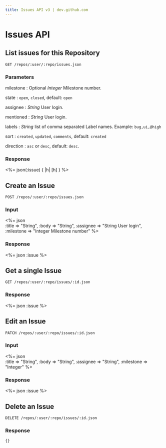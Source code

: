 ```yaml
---
title: Issues API v3 | dev.github.com
---
```


# Issues API

## List issues for this Repository

    GET /repos/:user/:repo/issues.json

### Parameters

milestone
: Optional _Integer_ Milestone number.

state
: `open`, `closed`, default: `open`

assignee
: _String_ User login.

mentioned
: _String_ User login.

labels
: _String_ list of comma separated Label names.  Example:
`bug,ui,@high`

sort
: `created`, `updated`, `comments`, default: `created`

direction
: `asc` or `desc`, default: `desc`.

### Response

<%= json(:issue) { |h| [h] } %>

## Create an Issue

    POST /repos/:user/:repo/issues.json

### Input

<%= json \
  :title     => "String",
  :body      => "String",
  :assignee  => "String User login",
  :milestone => "Integer Milestone number"
%>

### Response

<%= json :issue %>

## Get a single Issue

    GET /repos/:user/:repo/issues/:id.json

### Response

<%= json :issue %>

## Edit an Issue

    PATCH /repos/:user/:repo/issues/:id.json

### Input

<%= json \
  :title => "String",
  :body => "String",
  :assignee => "String",
  :milestone => "Integer"
%>

### Response

<%= json :issue %>

## Delete an Issue

    DELETE /repos/:user/:repo/issues/:id.json

### Response

    {}
